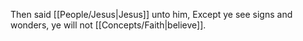 Then said [[People/Jesus\|Jesus]] unto him, Except ye see signs and wonders, ye will not [[Concepts/Faith\|believe]].
